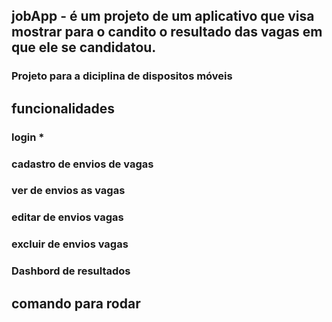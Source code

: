 ## jobApp - é um projeto de um aplicativo que visa mostrar para o candito o resultado das vagas em que ele se candidatou.

### Projeto para a diciplina de dispositos móveis

## funcionalidades

### login *
### cadastro de envios de vagas
### ver de envios as vagas
### editar de envios vagas
### excluir de envios vagas
### Dashbord de resultados
 
## comando para rodar
### 